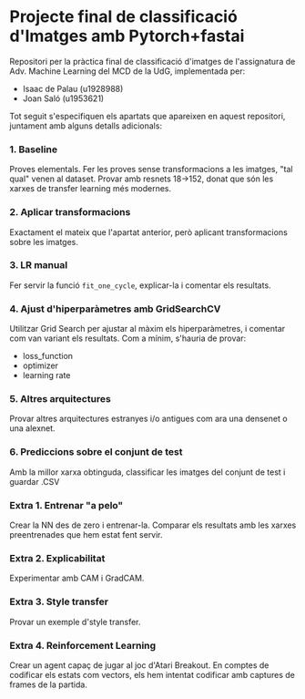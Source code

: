 # Projecte final de classificació d'Imatges amb Pytorch+fastai
Repositori per la pràctica final de classificació d'imatges de l'assignatura de Adv. Machine Learning del MCD de la UdG, implementada per:

- Isaac de Palau (u1928988)
- Joan Saló (u1953621)


Tot seguit s'especifiquen els apartats que apareixen en aquest repositori, juntament amb alguns detalls adicionals:

### 1. Baseline

Proves elementals. Fer les proves sense transformacions a les imatges, "tal qual" venen al dataset. Provar amb resnets 18->152, donat que són les xarxes de transfer learning més modernes.

### 2. Aplicar transformacions

Exactament el mateix que l'apartat anterior, però aplicant transformacions sobre les imatges.

### 3. LR manual

Fer servir la funció ``fit_one_cycle``, explicar-la i comentar els resultats.

### 4. Ajust d'hiperparàmetres amb GridSearchCV

Utilitzar Grid Search per ajustar al màxim els hiperparàmetres, i comentar com van variant els resultats. Com a mínim, s'hauria de provar:

  * loss_function
  * optimizer
  * learning rate
    
### 5. Altres arquitectures

Provar altres arquitectures estranyes i/o antigues com ara una densenet o una alexnet.

### 6. Prediccions sobre el conjunt de test

Amb la millor xarxa obtinguda, classificar les imatges del conjunt de test i guardar .CSV

### Extra 1. Entrenar "a pelo"
Crear la NN des de zero i entrenar-la. Comparar els resultats amb les xarxes preentrenades que hem estat fent servir.

### Extra 2. Explicabilitat
Experimentar amb CAM i GradCAM.

### Extra 3. Style transfer
Provar un exemple d'style transfer.

### Extra 4. Reinforcement Learning
Crear un agent capaç de jugar al joc d'Atari Breakout. En comptes de codificar els estats com vectors, els hem intentat codificar amb captures de frames de la partida.
